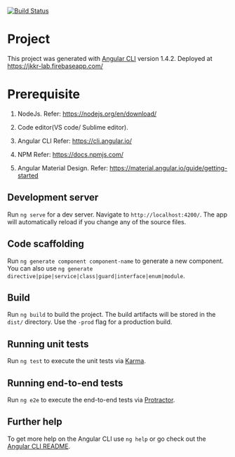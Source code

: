 [![Build Status](https://travis-ci.org/karthikkumar1996/JkkrAngularLab.svg?branch=master)](https://travis-ci.org/karthikkumar1996/JkkrAngularLab)
# Project

This project was generated with [Angular CLI](https://github.com/angular/angular-cli) version 1.4.2.
Deployed at https://jkkr-lab.firebaseapp.com/
# Prerequisite 
1) NodeJs.
    Refer: https://nodejs.org/en/download/
2) Code editor(VS code/ Sublime editor).

3) Angular CLI
    Refer: https://cli.angular.io/
4) NPM
    Refer: https://docs.npmjs.com/ 
5) Angular Material Design.
   Refer:  https://material.angular.io/guide/getting-started

## Development server

Run `ng serve` for a dev server. Navigate to `http://localhost:4200/`. The app will automatically reload if you change any of the source files.

## Code scaffolding

Run `ng generate component component-name` to generate a new component. You can also use `ng generate directive|pipe|service|class|guard|interface|enum|module`.

## Build

Run `ng build` to build the project. The build artifacts will be stored in the `dist/` directory. Use the `-prod` flag for a production build.

## Running unit tests

Run `ng test` to execute the unit tests via [Karma](https://karma-runner.github.io).

## Running end-to-end tests

Run `ng e2e` to execute the end-to-end tests via [Protractor](http://www.protractortest.org/).

## Further help

To get more help on the Angular CLI use `ng help` or go check out the [Angular CLI README](https://github.com/angular/angular-cli/blob/master/README.md).
